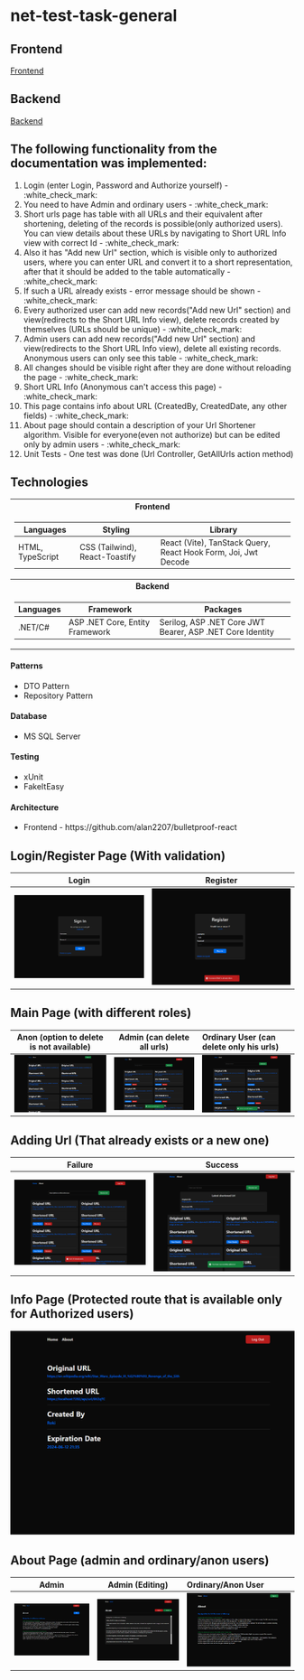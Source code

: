 # net-test-task-general

<h2>Frontend</h2>
<a href="https://github.com/RomanKosmyna/net-test-task-frontend" target="_blank">Frontend</a>

<h2>Backend</h2>
<a href="https://github.com/RomanKosmyna/net-test-task-backend" target="_blank">Backend</a>

<h2>The following functionality from the documentation was implemented:</h2>
<ol>
  <li>Login (enter Login, Password and Authorize yourself) - :white_check_mark:</li>
  <li>You need to have Admin and ordinary users - :white_check_mark:</li>
  <li>Short urls page has table with all URLs and their equivalent after shortening, deleting of the
records is possible(only authorized users). You can view details about these URLs by
navigating to Short URL Info view with correct Id - :white_check_mark:</li>
  <li>Also it has "Add new Url" section, which is visible only to authorized users, where you can
enter URL and convert it to a short representation, after that it should be added to the
table automatically - :white_check_mark:</li>
  <li>If such a URL already exists - error message should be shown - :white_check_mark:</li>
  <li>Every authorized user can add new records("Add new Url" section) and view(redirects to
the Short URL Info view), delete records created by themselves (URLs should be unique) - :white_check_mark:</li>
  <li>Admin users can add new records("Add new Url" section) and view(redirects to the Short
URL Info view), delete all existing records. Anonymous users can only see this table - :white_check_mark:</li>
  <li>All changes should be visible right after they are done without reloading the page - :white_check_mark:</li>
  <li>Short URL Info (Anonymous can't access this page) - :white_check_mark:</li>
  <li>This page contains info about URL (CreatedBy, CreatedDate, any other fields) - :white_check_mark:</li>
  <li>About page should contain a description of your Url Shortener algorithm. Visible for
everyone(even not authorize) but can be edited only by admin users - :white_check_mark:</li>
  <li>Unit Tests - One test was done (Url Controller, GetAllUrls action method)</li>
</ol>

<h2>Technologies</h2>
<table>
<tr><th>Frontend</th></tr>
<tr><td>

|Languages| Styling | Library |
|--|--|--|
|HTML, TypeScript| CSS (Tailwind), React-Toastify|React (Vite), TanStack Query, React Hook Form, Joi, Jwt Decode |
</td></tr>
<tr><th>Backend</th></tr>
<tr><td>
  
|Languages|Framework|Packages| 
|--|--|--|
|.NET/C#|ASP .NET Core, Entity Framework|Serilog, ASP .NET Core JWT Bearer, ASP .NET Core Identity|

</td></tr>
</table>

<h4>Patterns</h4>
<ul>
  <li>DTO Pattern</li>
  <li>Repository Pattern</li>
</ul>

<h4>Database</h3>
<ul>
  <li>MS SQL Server</li>
</ul>

<h4>Testing</h3>
<ul>
  <li>xUnit</li>
  <li>FakeItEasy</li>
</ul>

<h4>Architecture</h4>
<ul>
  <li>Frontend - https://github.com/alan2207/bulletproof-react</li>
</ul>

<h2>Login/Register Page (With validation)</h2>

Login             |  Register
:-------------------------:|:-------------------------:
![login](https://github.com/RomanKosmyna/net-test-task-general/blob/main/Images/login-page.png?raw=true)  |  ![register](https://github.com/RomanKosmyna/net-test-task-general/blob/main/Images/register-page%20(showing%20validation).png?raw=true)

<h2>Main Page (with different roles)</h2>

Anon (option to delete is not available)            |  Admin (can delete all urls)               |    Ordinary User (can delete only his urls)
:-------------------------:|:-------------------------:|:------------------------
![alt](https://github.com/RomanKosmyna/net-test-task-general/blob/main/Images/main-page%20(as%20guest).png?raw=true)  |  ![alt](https://github.com/RomanKosmyna/net-test-task-general/blob/main/Images/main-page%20(as%20admin).png?raw=true)   |  ![alt](https://github.com/RomanKosmyna/net-test-task-general/blob/main/Images/main-page%20(as%20ordinary%20user).png?raw=true)  

<h2>Adding Url (That already exists or a new one)</h2>

Failure             |  Success
:-------------------------:|:-------------------------:
![alt](https://github.com/RomanKosmyna/net-test-task-general/blob/main/Images/adding-url%20(when%20it%20already%20exists).png?raw=true)  |  ![alt](https://github.com/RomanKosmyna/net-test-task-general/blob/main/Images/adding-url%20(when%20it%20does%20not%20exist).png?raw=true)

<h2>Info Page (Protected route that is available only for Authorized users)</h2>

![alt](https://github.com/RomanKosmyna/net-test-task-general/blob/main/Images/info-page.png?raw=true)

<h2>About Page (admin and ordinary/anon users)</h2>

Admin             |  Admin (Editing)               |    Ordinary/Anon User
:-------------------------:|:-------------------------:|:------------------------
![alt](https://github.com/RomanKosmyna/net-test-task-general/blob/main/Images/about-page%20(admin%20role).png?raw=true)  |  ![alt](https://github.com/RomanKosmyna/net-test-task-general/blob/main/Images/about-page%20(editing%20-%20admin%20role).png?raw=true)   |  ![alt](https://github.com/RomanKosmyna/net-test-task-general/blob/main/Images/about-page%20(not%20admin%20role).png?raw=true) 
